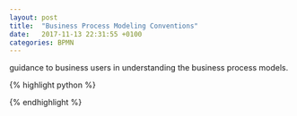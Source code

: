 ```yaml
---
layout: post
title:  "Business Process Modeling Conventions"
date:   2017-11-13 22:31:55 +0100
categories: BPMN
---
```



guidance to business users in understanding the business process models.

{% highlight python %}

{% endhighlight %}


[intro-data-analysis-python]: https://www.coursera.org/learn/python-data-analysis/home/welcome
